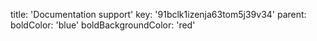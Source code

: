 title: 'Documentation support'
key: '91bclk1izenja63tom5j39v34'
parent: 
boldColor: 'blue'
boldBackgroundColor: 'red'
